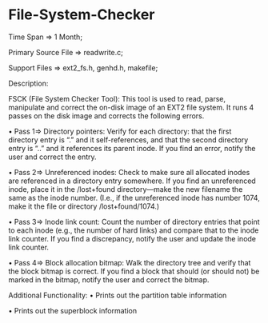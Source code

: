 File-System-Checker
===================

Time Span => 1 Month; 

Primary Source File => readwrite.c;

Support Files => ext2_fs.h, genhd.h, makefile;

Description:

FSCK (File System Checker Tool):
This tool is used to read, parse, manipulate and correct the on-disk image of an EXT2 file system. It runs 4 passes on the disk image and corrects the following errors.

• Pass 1=> Directory pointers:
Verify for each directory: that the first directory entry is “.” and it self-references, and that the second directory entry is “..”  and it references its parent inode. If you find an error, notify the user and correct the entry.

• Pass 2=> Unreferenced inodes:
Check to make sure all allocated inodes are referenced in a directory entry somewhere. If you find an unreferenced inode, place it in the /lost+found directory—make the new filename the same as the inode number. (I.e., if the unreferenced inode has number 1074, make it the file or directory /lost+found/1074.)

• Pass 3=> Inode link count:
Count the number of directory entries that point to each inode (e.g., the number of hard links) and compare that to the inode link counter. If you find a discrepancy, notify the user and update the inode link counter.

• Pass 4=> Block allocation bitmap:
Walk the directory tree and verify that the block bitmap is correct. If you find a block that should (or should not) be marked in the bitmap, notify the user and correct the bitmap.

Additional Functionality:
• Prints out the partition table information

• Prints out the superblock information
